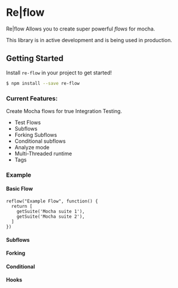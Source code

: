 # Re|flow

Re|flow Allows you to create super powerful *flows* for mocha.

This library is in active development and is being used in production.

## Getting Started
Install `re-flow` in your project to get started!

```sh
$ npm install --save re-flow
```

### Current Features:
Create Mocha flows for true Integration Testing.
- Test Flows
- Subflows
- Forking Subflows
- Conditional subflows
- Analyze mode
- Multi-Threaded runtime
- Tags

### Example
#### Basic Flow
```
reflow("Example Flow", function() {
  return [
    getSuite('Mocha suite 1'),
    getSuite('Mocha suite 2'),
  ]
})
```
#### Subflows
#### Forking
#### Conditional
#### Hooks


